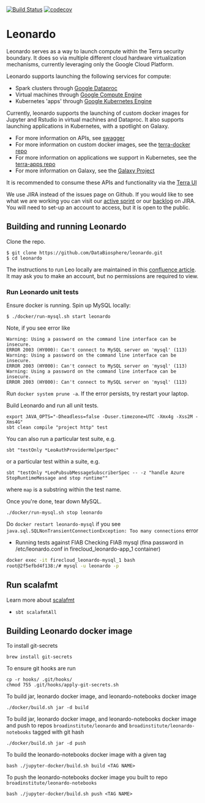 [![Build Status](https://github.com/DataBiosphere/leonardo/workflows/Unit%20tests/badge.svg)](https://github.com/DataBiosphere/leonardo/actions) [![codecov](https://codecov.io/gh/DataBiosphere/leonardo/branch/develop/graph/badge.svg)](https://codecov.io/gh/DataBiosphere/leonardo)

# Leonardo

Leonardo serves as a way to launch compute within the Terra security boundary. It does so via multiple different cloud hardware virtualization mechanisms, currently leveraging only the Google Cloud Platform.

Leonardo supports launching the following services for compute:
- Spark clusters through [Google Dataproc](https://cloud.google.com/dataproc/)
- Virtual machines through [Google Compute Engine](https://cloud.google.com/compute)
- Kubernetes 'apps' through [Google Kubernetes Engine](https://cloud.google.com/kubernetes-engine)

Currently, leonardo supports the launching of custom docker images for Jupyter and Rstudio in virtual machines and Dataproc. It also supports launching applications in Kubernetes, with a spotlight on Galaxy.

- For more information on APIs, see [swagger](https://notebooks.firecloud.org/)
- For more information on custom docker images, see the [terra-docker repo](https://github.com/DataBiosphere/terra-docker)
- For more information on applications we support in Kubernetes, see the [terra-apps repo](https://github.com/DataBiosphere/terra-app)
- For more information on Galaxy, see the [Galaxy Project](https://github.com/galaxyproject)

It is recommended to consume these APIs and functionality via the [Terra UI](https://terra.bio/)

We use JIRA instead of the issues page on Github. If you would like to see what we are working you can visit our [active sprint](https://broadworkbench.atlassian.net/secure/RapidBoard.jspa?rapidView=35&projectKey=IA) or our [backlog](https://broadworkbench.atlassian.net/secure/RapidBoard.jspa?rapidView=35&projectKey=IA&view=planning&selectedIssue=IA-1753&epics=visible&issueLimit=100&selectedEpic=IA-1715) on JIRA. You will need to set-up an account to access, but it is open to the public.

## Building and running Leonardo
Clone the repo.
```
$ git clone https://github.com/DataBiosphere/leonardo.git
$ cd leonardo
```

The instructions to run Leo locally are maintained in this [confluence article](https://broadworkbench.atlassian.net/wiki/spaces/IA/pages/104399223/Callisto+Developer+Handbook#CallistoDeveloperHandbook-RunningLeoLocally). It may ask you to make an account, but no permissions are required to view.

### Run Leonardo unit tests

Ensure docker is running. Spin up MySQL locally:
```
$ ./docker/run-mysql.sh start leonardo
```

Note, if you see error like
```
Warning: Using a password on the command line interface can be insecure.
ERROR 2003 (HY000): Can't connect to MySQL server on 'mysql' (113)
Warning: Using a password on the command line interface can be insecure.
ERROR 2003 (HY000): Can't connect to MySQL server on 'mysql' (113)
Warning: Using a password on the command line interface can be insecure.
ERROR 2003 (HY000): Can't connect to MySQL server on 'mysql' (113)
```
Run `docker system prune -a`. If the error persists, try restart your laptop.

Build Leonardo and run all unit tests.
```
export JAVA_OPTS="-Dheadless=false -Duser.timezone=UTC -Xmx4g -Xss2M -Xms4G"
sbt clean compile "project http" test
```
You can also run a particular test suite, e.g.
```
sbt "testOnly *LeoAuthProviderHelperSpec"
```
or a particular test within a suite, e.g.

```
sbt "testOnly *LeoPubsubMessageSubscriberSpec -- -z "handle Azure StopRuntimeMessage and stop runtime""
```
where `map` is a substring within the test name.

Once you're done, tear down MySQL.
```
./docker/run-mysql.sh stop leonardo
```

Do `docker restart leonardo-mysql` if you see `java.sql.SQLNonTransientConnectionException: Too many connections` error

* Running tests against FIAB
Checking FIAB mysql (fina password in /etc/leonardo.conf in firecloud_leonardo-app_1 container)
```bash
docker exec -it firecloud_leonardo-mysql_1 bash
root@2f5efbd4f138:/# mysql -u leonardo -p
```

## Run scalafmt
Learn more about [scalafmt](https://scalameta.org/scalafmt/docs/installation.html)
- `sbt scalafmtAll`

## Building Leonardo docker image

To install git-secrets
```$xslt
brew install git-secrets
```
To ensure git hooks are run
```$xslt
cp -r hooks/ .git/hooks/
chmod 755 .git/hooks/apply-git-secrets.sh
```

To build jar, leonardo docker image, and leonardo-notebooks docker image
```
./docker/build.sh jar -d build
```

To build jar, leonardo docker image, and leonardo-notebooks docker image
and push to repos `broadinstitute/leonardo` and `broadinstitute/leonardo-notebooks`
tagged with git hash
```
./docker/build.sh jar -d push
```

To build the leonardo-notebooks docker image with a given tag
````
bash ./jupyter-docker/build.sh build <TAG NAME>
````

To push the leonardo-notebooks docker image you built
to repo `broadinstitute/leonardo-notebooks`

````
bash ./jupyter-docker/build.sh push <TAG NAME>
````

